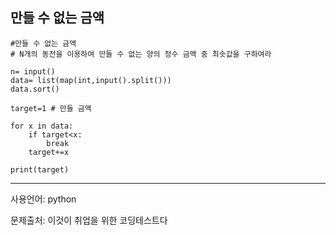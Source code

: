 ## 만들 수 없는 금액

```
#만들 수 없는 금액
# N개의 동전을 이용하여 만들 수 없는 양의 정수 금액 중 최솟값을 구하여라

n= input()
data= list(map(int,input().split()))
data.sort()

target=1 # 만들 금액

for x in data:
    if target<x:
        break
    target+=x

print(target)
```

___

사용언어: python

문제출처: 이것이 취업을 위한 코딩테스트다